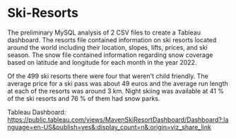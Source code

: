 # Ski-Resorts

The preliminary MySQL analysis of 2 CSV files to create a Tableau dashboard. The resorts file contained 
information on ski resorts located around the world including their location, slopes, lifts, prices, and
ski season. The snow file contained information regarding snow coverage based on latitude and longitude
for each month in the year 2022.

Of the 499 ski resorts there were four that weren't child friendly. The average price for a ski pass was
about 49 euros and the average run length at each of the resorts was around 3 km. Night skiing was 
available at 41 % of the ski resorts and 76 % of them had snow parks.

Tableau Dashboard: https://public.tableau.com/views/MavenSkiResortDashboard/Dashboard?:language=en-US&publish=yes&:display_count=n&:origin=viz_share_link
